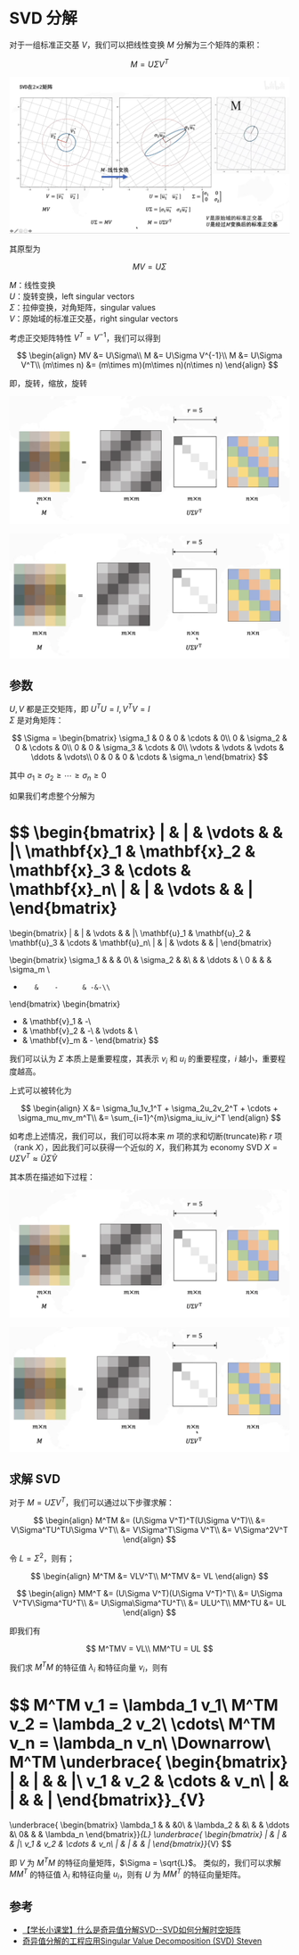 # SVD 分解

对于一组标准正交基 $V$，我们可以把线性变换 $M$ 分解为三个矩阵的乘积：

$$
M = U \Sigma V^T
$$

![](SVD.png)

其原型为

$$
MV = U\Sigma
$$

$M$：线性变换  
$U$：旋转变换，left singular vectors  
$\Sigma$：拉伸变换，对角矩阵，singular values  
$V$：原始域的标准正交基，right singular vectors

考虑正交矩阵特性 $V^T = V^{-1}$，我们可以得到

$$
\begin{align}
MV &= U\Sigma\\
M &= U\Sigma V^{-1}\\
M &= U\Sigma V^T\\
(m\times n) &= (m\times m)(m\times n)(n\times n)
\end{align}
$$

即，旋转，缩放，旋转

![](SVD_ARG.png)

![](SVD_ARG_2.png)

## 参数

$U, V$ 都是正交矩阵，即 $U^TU = I, V^TV = I$  
$\Sigma$ 是对角矩阵：

$$
\Sigma = \begin{bmatrix}
\sigma_1 & 0 & 0 & \cdots & 0\\
0 & \sigma_2 & 0 & \cdots & 0\\
0 & 0 & \sigma_3 & \cdots & 0\\
\vdots & \vdots & \vdots & \ddots & \vdots\\
0 & 0 & 0 & \cdots & \sigma_n
\end{bmatrix}
$$

其中  $\sigma_1 \geq \sigma_2 \geq \cdots \geq \sigma_n \geq 0$

如果我们考虑整个分解为

$$
\begin{bmatrix}
| & | & \vdots & & |\\
\mathbf{x}_1 & \mathbf{x}_2 & \mathbf{x}_3 & \cdots & \mathbf{x}_n\\
| & | & \vdots & & |
\end{bmatrix}
=
\begin{bmatrix}
| & | & \vdots & & |\\
\mathbf{u}_1 & \mathbf{u}_2 & \mathbf{u}_3 & \cdots & \mathbf{u}_n\\
| & | & \vdots & & |
\end{bmatrix}

\begin{bmatrix}
\sigma_1 &           &  & 0\\
         & \sigma_2  & &\\
         &           & \ddots & \\
0        &           &  & \sigma_m \\
-        &    -      & -&-\\
\end{bmatrix}
\begin{bmatrix}
- & \mathbf{v}_1 & -\\
- & \mathbf{v}_2 & -\\
 & \vdots & \\
- & \mathbf{v}_m & -
\end{bmatrix}
$$

我们可以认为 $\Sigma$ 本质上是重要程度，其表示 $v_i$ 和 $u_i$ 的重要程度，$i$ 越小，重要程度越高。

上式可以被转化为


$$
\begin{align}
X &= \sigma_1u_1v_1^T + \sigma_2u_2v_2^T + \cdots + \sigma_mu_mv_m^T\\
&= \sum_{i=1}^{m}\sigma_iu_iv_i^T
\end{align}
$$


如考虑上述情况，我们可以，我们可以将本来 $m$ 项的求和切断(truncate)称 $r$ 项（$\text{rank } X$），因此我们可以获得一个近似的 $X$，我们称其为 economy SVD
$X = U\Sigma V^T  \approx \tilde{U}\tilde{\Sigma}\tilde{V}$

其本质在描述如下过程：

![](SVD_ARG.png)

![](SVD_ARG_2.png)

## 求解 SVD

对于 $M = U\Sigma V^T$，我们可以通过以下步骤求解：

$$
\begin{align}
M^TM &= (U\Sigma V^T)^T(U\Sigma V^T)\\
&= V\Sigma^TU^TU\Sigma V^T\\
&= V\Sigma^T\Sigma V^T\\
&= V\Sigma^2V^T
\end{align}
$$

令 $L=\Sigma^2$，则有；

$$
\begin{align}
M^TM &= VLV^T\\
M^TMV &= VL
\end{align}
$$


$$
\begin{align}
MM^T &= (U\Sigma V^T)(U\Sigma V^T)^T\\
&= U\Sigma V^TV\Sigma^TU^T\\
&= U\Sigma\Sigma^TU^T\\
&= ULU^T\\
MM^TU &= UL
\end{align}
$$

即我们有

$$
M^TMV = VL\\
MM^TU = UL
$$

我们求 $M^TM$ 的特征值 $\lambda_i$ 和特征向量 $v_i$，则有

$$
M^TM v_1 = \lambda_1 v_1\\
M^TM v_2 = \lambda_2 v_2\\
\cdots\\
M^TM v_n = \lambda_n v_n\\
\Downarrow\\
M^TM \underbrace{
\begin{bmatrix}
| & | &  & |\\
v_1 & v_2 & \cdots & v_n\\
| & | &  & |
\end{bmatrix}}_{V}
=
\underbrace{ 
\begin{bmatrix}
\lambda_1 & & &0\\
& \lambda_2 & &\\
& & \ddots &\\
0& & & \lambda_n
\end{bmatrix}}_{L}
\underbrace{
\begin{bmatrix}
| & | &  & |\\
v_1 & v_2 & \cdots & v_n\\
| & | &  & |
\end{bmatrix}}_{V}
$$

即 $V$ 为 $M^TM$ 的特征向量矩阵，$\Sigma = \sqrt{L}$。
类似的，我们可以求解 $MM^T$ 的特征值 $\lambda_i$ 和特征向量 $u_i$，则有 $U$ 为 $MM^T$ 的特征向量矩阵。
## 参考

- [【学长小课堂】什么是奇异值分解SVD--SVD如何分解时空矩阵](https://www.bilibili.com/video/BV16A411T7zX/)
- [奇异值分解的工程应用Singular Value Decomposition (SVD) Steven](https://www.bilibili.com/video/BV1Y44y1D7P8)